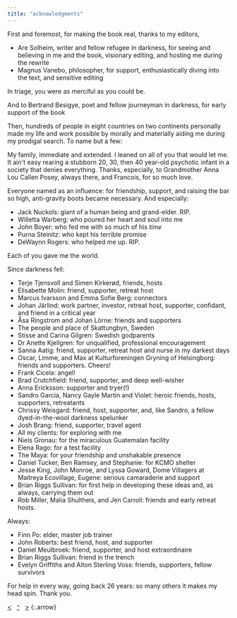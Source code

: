 ```yaml
---
title: "acknowledgments"
---
```


First and foremost, for making the book real, thanks to my editors,

- Are Solheim, writer and fellow refugee in darkness, for seeing and believing in me and the book, visionary editing, and hosting me during the rewrite
- Magnus Vanebo, philosopher, for support, enthusiastically diving into the text, and sensitive editing

In triage, you were as merciful as you could be.

And to Bertrand Besigye, poet and fellow journeyman in darkness, for early support of the book

Then, hundreds of people in eight countries on two continents personally made my life and work possible by morally and materially aiding me during my prodigal search. To name but a few:

My family, immediate and extended. I leaned on all of you that would let me. It ain't easy rearing a stubborn 20, 30, then 40 year-old psychotic infant in a society that denies everything. Thanks, especially, to Grandmother Anna Lou Callen Posey, always there, and Francois, for so much love.

Everyone named as an influence: for friendship, support, and raising the bar so high, anti-gravity boots became necessary. And especially:

- Jack Nuckols: giant of a human being and grand-elder. RIP.
- Willetta Warberg: who poured her heart and soul into me
- John Boyer: who fed me with so much of his _time_
- Purna Steinitz: who kept his terrible promise
- DeWaynn Rogers: who helped me up. RIP.

Each of you gave me the world.

Since darkness fell:

- Terje Tjensvoll and Simen Kirker<span class="euro">&oslash;d</span>, friends, hosts
- Elisabette Molin: friend, supporter, retreat host
- Marcus Ivarsson and Emma Sofie Berg: connectors
- Johan J<span class="euro">&auml;</span>rlind: work partner, investor, retreat host, supporter, confidant, and friend in a critical year
- <span class="euro">&Aring;</span>sa Ringstrom and Johan L<span class="euro">&ouml;</span>rne: friends and supporters
- The people and place of Skattungbyn, Sweden 
- Stisse and Carina Gilgren: Swedish godparents
- Dr Anette Kjellgren: for unqualified, professional encouragement
- Sanna Aatig: friend, supporter, retreat host and nurse in my darkest days
- Oscar, Limme, and Max at Kulturforeningen Gryning of Helsingborg: friends and supporters. Cheers!
- Frank Cicela: angel!
- Brad Crutchfield: friend, supporter, and deep well-wisher
- Anna Ericksson: supporter and tryer(!)
- Sandro Garcia, Nancy Gayle Martin and Violet: heroic friends, hosts, supporters, retreatants
- Chrissy Weisgard: friend, host, supporter, and, like Sandro, a fellow dyed-in-the-wool darkness spelunker
- Josh Brang: friend, supporter, travel agent
- All my clients: for exploring with me
- Niels Gronau: for the miraculous Guatemalan facility
- Elena Rago: for a test facility
- The Maya: for your friendship and unshakable presence
- Daniel Tucker, Ben Ramsey, and Stephanie: for KCMO shelter
- Jesse King, John Monroe, and Lyssa Goward, Dome Villagers at Maitreya Ecovillage, Eugene: serious camaraderie and support
- Brian Riggs Sullivan: for first help in developing these ideas and, as always, carrying them out
- Rob Miller, Malia Shultheis, and Jen Carroll: friends and early retreat hosts.

Always:

- Finn Po: elder, master job trainer 
- John Roberts: best friend, host, and supporter 
- Daniel Meulbroek: friend, supporter, and host extraordinaire
- Brian Riggs Sullivan: friend in the trench
- Evelyn Griffiths and Alton Sterling Voss: friends, supporters, fellow survivors

For help in every way, going back 26 years: so many others it makes my head spin. Thank you.

[&lt;](../bibliography-influences/)&nbsp;&nbsp;&nbsp;[`^`](../)&nbsp;&nbsp;&nbsp;[&gt;](../license/)
{:.arrow}
